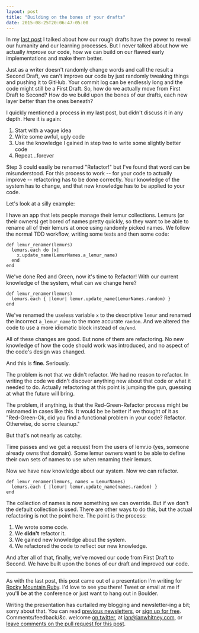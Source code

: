 ```yaml
---
layout: post
title: "Building on the bones of your drafts"
date: 2015-08-25T20:06:47-05:00
---
```


In my [last post](http://designisrefactoring.com/2015/08/03/the-power-of-drafts/) I talked about how our rough drafts have the power to reveal our humanity and our learning processes. But I never talked about how we actually _improve_ our code, how we can build on our flawed early implementations and make them better.

Just as a writer doesn't randomly change words and call the result a Second Draft, we can't improve our code by just randomly tweaking things and pushing it to GitHub. Your commit log can be endlessly long and the code might still be a First Draft. So, how do we actually move from First Draft to Second? How do we build upon the bones of our drafts, each new layer better than the ones beneath?

<!--break-->

I quickly mentioned a process in my last post, but didn't discuss it in any depth. Here it is again:

1. Start with a vague idea
2. Write some awful, ugly code
3. Use the knowledge I gained in step two to write some slightly better code
4. Repeat...forever

Step 3 could easily be renamed "Refactor!" but I've found that word can be misunderstood. For this process to work -- for your code to actually improve --  refactoring has to be done correctly. Your knowledge of the system has to change, and that new knowledge has to be applied to your code.

Let's look at a silly example:

I have an app that lets people manage their lemur collections. Lemurs (or their owners) get bored of names pretty quickly, so they want to be able to rename all of their lemurs at once using randomly picked names. We follow the normal TDD workflow, writing some tests and then some code:

```
def lemur_renamer(lemurs)
  lemurs.each do |x|
    x.update_name(LemurNames.a_lemur_name)
  end
end
```

We've done Red and Green, now it's time to Refactor! With our current knowledge of the system, what can we change here?

```
def lemur_renamer(lemurs)
  lemurs.each { |lemur| lemur.update_name(LemurNames.random) }
end
```

We've renamed the useless variable `x` to the descriptive `lemur` and renamed the incorrect `a_lemur_name` to the more accurate `random`. And we altered the code to use a more idiomatic block instead of `do/end`.

All of these changes are good. But none of them are refactoring. No new knowledge of how the code should work was introduced, and no aspect of the code's design was changed.

And this is **fine**. Seriously.

The problem is not that we didn't refactor. We had no reason to refactor. In writing the code we didn't discover anything new about that code or what it needed to do. Actually refactoring at this point is jumping the gun, guessing at what the future will bring.

The problem, if anything, is that the Red-Green-Refactor process might be misnamed in cases like this. It would be be better if we thought of it as "Red-Green-Ok, did you find a functional problem in your code? Refactor. Otherwise, do some cleanup."

But that's not nearly as catchy.

Time passes and we get a request from the users of lemr.io (yes, someone already owns that domain). Some lemur owners want to be able to define their own sets of names to use when renaming their lemurs.

Now we have new knowledge about our system. Now we can refactor.

```
def lemur_renamer(lemurs, names = LemurNames)
  lemurs.each { |lemur| lemur.update_name(names.random) }
end
```

The collection of names is now something we can override. But if we don't the default collection is used. There are other ways to do this, but the actual refactoring is not the point here. The point is the process:

1. We wrote some code.
2. We **didn't** refactor it.
3. We gained new knowledge about the system.
4. We refactored the code to reflect our new knowledge.

And after all of that, finally, we've moved our code from First Draft to Second. We have built upon the bones of our draft and improved our code.

---

As with the last post, this post came out of a presentation I'm writing for [Rocky Mountain Ruby](http://rockymtnruby.com). I'd love to see you there! Tweet or email at me if you'll be at the conference or just want to hang out in Boulder.

Writing the presentation has curtailed my blogging and newsletter-ing a bit; sorry about that. You can read [previous newsletters](http://tinyletter.com/ianwhitney/archive), or [sign up for free](http://tinyletter.com/ianwhitney/). Comments/feedback/&c. welcome [on twitter](https://twitter.com/iwhitney/), at ian@ianwhitney.com, or [leave comments on the pull request for this post](https://github.com/IanWhitney/designisrefactoring/pull/7).
